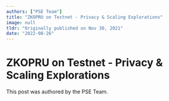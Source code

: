 ```yaml
---
authors: ["PSE Team"]
title: "ZKOPRU on Testnet - Privacy & Scaling Explorations"
image: null
tldr: "Originally published on Nov 30, 2021"
date: "2022-08-26"
---
```


# ZKOPRU on Testnet - Privacy & Scaling Explorations

This post was authored by the PSE Team.
